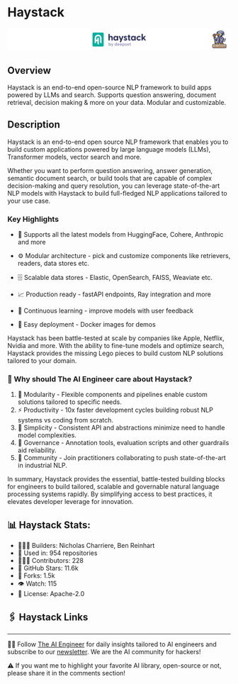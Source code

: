 # Haystack
![The AI Engineer presents Haystack](haystack_1920x192.png)
## Overview
Haystack is an end-to-end open-source NLP framework to build apps powered by LLMs and search. Supports question answering, document retrieval, decision making & more on your data. Modular and customizable.

## Description

Haystack is an end-to-end open source NLP framework that enables you to build custom applications powered by large language models (LLMs), Transformer models, vector search and more.

Whether you want to perform question answering, answer generation, semantic document search, or build tools that are capable of complex decision-making and query resolution, you can leverage state-of-the-art NLP models with Haystack to build full-fledged NLP applications tailored to your use case.

### Key Highlights

- 🤗 Supports all the latest models from HuggingFace, Cohere, Anthropic and more

- ⚙️ Modular architecture - pick and customize components like retrievers, readers, data stores etc.

- 🗄️ Scalable data stores - Elastic, OpenSearch, FAISS, Weaviate etc.

- 📈 Production ready - fastAPI endpoints, Ray integration and more

- 🔁 Continuous learning - improve models with user feedback

- 🐳 Easy deployment - Docker images for demos

Haystack has been battle-tested at scale by companies like Apple, Netflix, Nvidia and more. With the ability to fine-tune models and optimize search, Haystack provides the missing Lego pieces to build custom NLP solutions tailored to your domain.

### 🤔 Why should The AI Engineer care about Haystack?
1. 🧩 Modularity - Flexible components and pipelines enable custom solutions tailored to specific needs.
2. ⚡️ Productivity - 10x faster development cycles building robust NLP systems vs coding from scratch.
3. 📡 Simplicity - Consistent API and abstractions minimize need to handle model complexities.
4. 🔐 Governance - Annotation tools, evaluation scripts and other guardrails aid reliability.
5. 👥 Community - Join practitioners collaborating to push state-of-the-art in industrial NLP.

In summary, Haystack provides the essential, battle-tested building blocks for engineers to build tailored, scalable and governable natural language processing systems rapidly. By simplifying access to best practices, it elevates developer leverage for innovation.

## 📊 Haystack Stats:

- 👷🏽‍♀️ Builders: Nicholas Charriere, Ben Reinhart
- 💾 Used in: 954 repositories
- 👩🏽‍💻 Contributors: 228
- 💫 GitHub Stars: 11.6k
- 🍴 Forks: 1.5k
- 👁️ Watch: 115
- 🪪 License: Apache-2.0

## 🖇️ Haystack Links



---
🧙🏽 Follow [The AI Engineer](https://www.linkedin.com/company/theaiengineer/) for daily insights tailored to AI engineers and subscribe to our [newsletter](http://theaiengineerco.substack.com). We are the AI community for hackers!

⚠️ If you want me to highlight your favorite AI library, open-source or not, please share it in the comments section!
